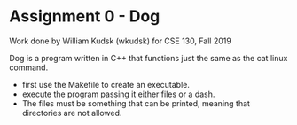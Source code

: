 # Assignment 0 - Dog

Work done by William Kudsk (wkudsk) for CSE 130, Fall 2019

Dog is a program written in C++ that functions just the same as the cat linux command.
 - first use the Makefile to create an executable.
 - execute the program passing it either files or a dash.
 - The files must be something that can be printed, meaning that directories are not allowed.